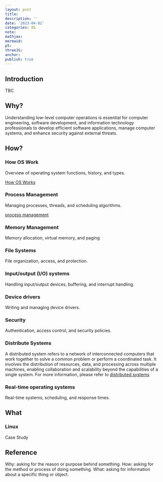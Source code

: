 ```yaml
---
layout: post
title:
description: ''
date: '2023-04-02'
categories: OS
note:
mathjax:
mermaid:
p5:
threeJS:
anchor:
publish: true
---
```


## Introduction

TBC

## Why?

Understanding low-level computer operations is essential for computer engineering, software development, and information technology professionals to develop efficient software applications, manage computer systems, and enhance security against external threats.

## How?

### How OS Work

Overview of operating system functions, history, and types.

[How OS Works]({{site.baseurl}}/os/2021/12/04/how-os-works.html)

### Process Management

Managing processes, threads, and scheduling algorithms.

[process management]({{site.baseurl}}/os/2021/12/24/process-management.html)

### Memory Management

Memory allocation, virtual memory, and paging

### File Systems

File organization, access, and protection.

### Input/output (I/O) systems

Handling input/output devices, buffering, and interrupt handling.

### Device drivers

Writing and managing device drivers.

### Security

Authentication, access control, and security policies.

### Distribute Systems

A distributed system refers to a network of interconnected computers that work together to solve a common problem or perform a coordinated task. It involves the distribution of resources, data, and processing across multiple machines, enabling collaboration and scalability beyond the capabilities of a single system. For more information, please refer to [distributed systems]()

### Real-time operating systems

Real-time systems, scheduling, and response times.

## What

### Linux

Case Study

## Reference

Why: asking for the reason or purpose behind something.
How: asking for the method or process of doing something.
What: asking for information about a specific thing or object.
